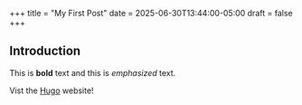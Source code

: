 +++
title = "My First Post"
date = 2025-06-30T13:44:00-05:00
draft = false
+++

## Introduction

This is **bold** text and this is *emphasized* text.

Vist the [Hugo](https://gohugo.io) website!
